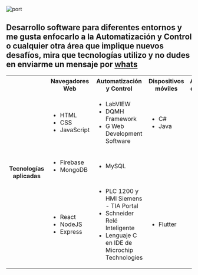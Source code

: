 ![port](https://user-images.githubusercontent.com/113727513/228705372-b3a52b04-2013-4c22-8f13-9c66003533e4.jpg)
## Desarrollo software para diferentes entornos y me gusta enfocarlo a la Automatización y Control o cualquier otra área que implique nuevos desafíos, mira que tecnologías utilizo y no dudes en enviarme un mensaje por [whats](https://wa.me/525624314130)

<table>
  <tr>
    <th rowspan="4">Tecnologías<br>aplicadas</td>
    <th>Navegadores Web</td>
    <th>Automatización y Control</td>
    <th>Dispositivos<br>móviles</td>
    <th>Aplicaciones<br>de Escritorio</td>
  </tr>
  <tr>
    <td>  <ul>   <li>HTML</li><li>CSS</li><li>JavaScript</li>  </ul>  </td>
    <td>  <ul>  <li>LabVIEW</li><li>DQMH Framework</li><li>G Web Development Software</li>  </ul>  </td>
    <td colspan="2">  <ul>  <li>C#</li><li>Java</li>  </ul>  </td>
  </tr>
  <tr>
    <td>  <ul>  <li>Firebase</li><li>MongoDB</li>  </ul>  </td>
    <td colspan="3">  <ul>  <li>MySQL</li>  </ul>  </td>
  </tr>
  <tr>
    <td>  <ul>  <li>React</li><li>NodeJS</li><li>Express</li>  </ul>  </td>
    <td>  
      <ul>
        <li>PLC 1200 y HMI Siemens - TIA Portal</li>
        <li>Schneider Relé Inteligente</li>
        <li>Lenguaje C en IDE de Microchip Technologies</li>
      </ul>
    </td>
    <td>  <ul>  <li>Flutter</li>  </ul>  </td>
    <td>  <ul>  <li>C++</li>  </ul>  </td>
  </tr>
</table>

